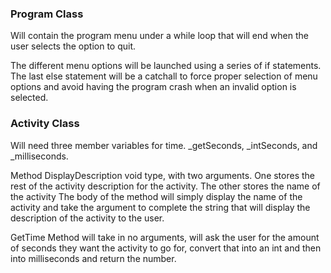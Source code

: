 <h3>
Program Class
</h3>
<p>
Will contain the program menu under a while loop that will end when the user selects the option to quit. 
</p>
<p>
The different menu options will be launched using a series of if statements. The last else statement will be a catchall to force proper selection of menu options and avoid having the program crash when an invalid option is selected. 
</p>
<h3>
Activity Class
</h3>
<p>
Will need three member variables for time. _getSeconds, _intSeconds, and _milliseconds.
</p>
<p>
Method DisplayDescription void type, with two arguments. One stores the rest of the activity description for the activity. The other stores the name of the activity The body of the method will simply display the name of the activity and take the argument to complete the string that will display the description of the activity to the user.
</p>
<p>
GetTime Method will take in no arguments, will ask the user for the amount of seconds they want the activity to go for, convert that into an int and then into milliseconds and return the number. 
</p>